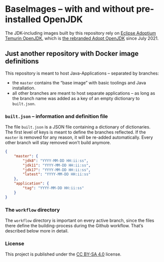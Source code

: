 # BaseImages – with and without pre-installed OpenJDK

The JDK-including images built by this repository rely on [Eclipse Adoptium Temurin OpenJDK](https://adoptium.net/), which is [the rebranded Adopt OpenJDK](https://blog.adoptopenjdk.net/2021/03/transition-to-eclipse-an-update/) since July 2021.

## Just another repository with Docker image definitions

This repository is meant to host Java-Applications – separated by branches:

* the `master` contains the “base image” with basic toolings and Java installation.
* all other branches are meant to host separate applications – as long as the branch name was added as a key of an empty dictionary to `built.json`.

### `built.json` – information and definition file

The file `built.json` is a JSON file containing a dictionary of dictionaries.  
The first level of keys is meant to define the branches reflected. If the `master` is removed for any reason, it will be re-added automatically. Every other branch will stay removed won’t build anymore.

```json
{
    "master": {
        "jdk8": "YYYY-MM-DD HH:ii:ss",
        "jdk11": "YYYY-MM-DD HH:ii:ss",
        "jdk17": "YYYY-MM-DD HH:ii:ss",
        "latest": "YYYY-MM-DD HH:ii:ss"
    },
    "application": {
        "tag": "YYYY-MM-DD HH:ii:ss"
    }
}
```

### The `workflow` directory

The `workflow` directory is important on every active branch, since the files there define the building-process during the Github workflow. That’s described below more in detail.

### License

This project is published under the [CC BY-SA 4.0](https://creativecommons.org/licenses/by-sa/4.0/deed.en) license.
